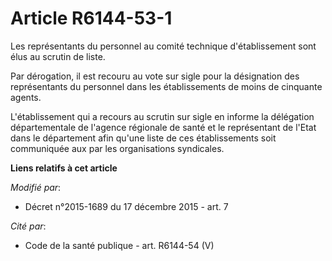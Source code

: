 # Article R6144-53-1

Les représentants du personnel au comité technique d'établissement sont élus au scrutin de liste. 

Par dérogation, il est recouru au vote sur sigle pour la désignation des représentants du personnel dans les établissements
de moins de cinquante agents. 

L'établissement qui a recours au scrutin sur sigle en informe la délégation départementale de l'agence régionale de santé et
le représentant de l'Etat dans le département afin qu'une liste de ces établissements soit communiquée aux par les
organisations syndicales.

**Liens relatifs à cet article**

_Modifié par_:

  - Décret n°2015-1689 du 17 décembre 2015 - art. 7

_Cité par_:

  - Code de la santé publique - art. R6144-54 (V)
